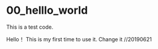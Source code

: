 # 00_helllo_world
This is a test code.

Hello！
This is my first time to use it.
Change it //20190621
